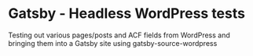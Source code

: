 # Gatsby - Headless WordPress tests

Testing out various pages/posts and ACF fields from WordPress and bringing them into a Gatsby site using gatsby-source-wordpress
